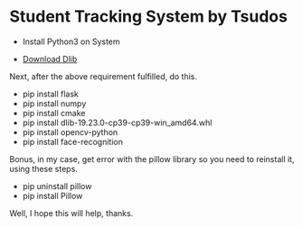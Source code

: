 
# Student Tracking System by Tsudos


<ul>
<li>Install Python3 on System</li>
</ul>

* [Download Dlib](https://raw.githubusercontent.com/Billyas/python-dlib/master/dist/dlib-19.23.0-cp39-cp39-win_amd64.whl)





Next, after the above requirement fulfilled, do this.
<ul>
<li>pip install flask</li>
<li>pip install numpy</li>
<li>pip install cmake</li>
<li>pip install dlib-19.23.0-cp39-cp39-win_amd64.whl</li>
<li>pip install opencv-python</li>
<li>pip install face-recognition</li>
</ul>


Bonus, in my case, get error with the pillow library so you need to reinstall it, using these steps.

<ul>
<li>pip uninstall pillow</li>
<li>pip install Pillow</li>
</ul>
Well, I hope this will help, thanks.





